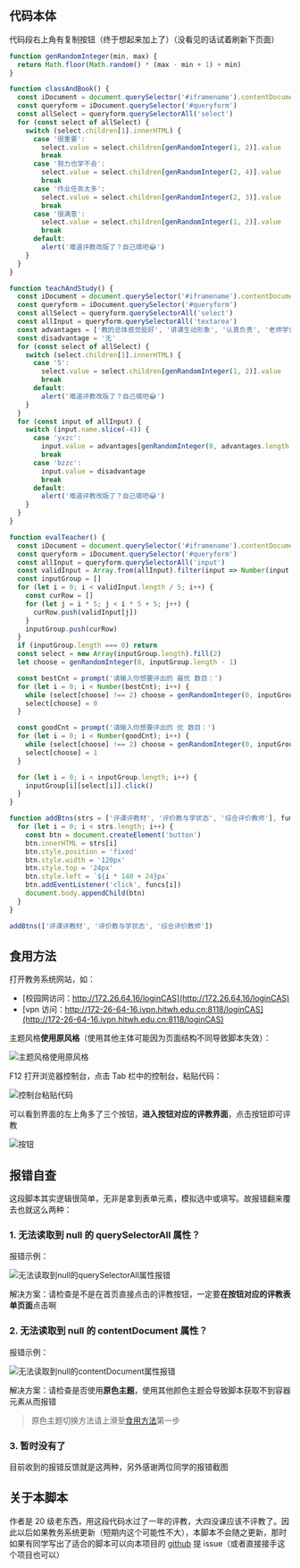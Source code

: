 ## 代码本体

代码段右上角有复制按钮（终于想起来加上了）（没看见的话试着刷新下页面）

```javascript
function genRandomInteger(min, max) {
  return Math.floor(Math.random() * (max - min + 1) + min)
}

function classAndBook() {
  const iDocument = document.querySelector('#iframename').contentDocument
  const queryform = iDocument.querySelector('#queryform')
  const allSelect = queryform.querySelectorAll('select')
  for (const select of allSelect) {
    switch (select.children[1].innerHTML) {
      case '很重要':
        select.value = select.children[genRandomInteger(1, 2)].value
        break
      case '努力也学不会':
        select.value = select.children[genRandomInteger(2, 4)].value
        break
      case '作业任务太多':
        select.value = select.children[genRandomInteger(2, 3)].value
        break
      case '很满意':
        select.value = select.children[genRandomInteger(1, 2)].value
        break
      default:
        alert('难道评教改版了？自己填吧😂')
    }
  }
}

function teachAndStudy() {
  const iDocument = document.querySelector('#iframename').contentDocument
  const queryform = iDocument.querySelector('#queryform')
  const allSelect = queryform.querySelectorAll('select')
  const allInput = queryform.querySelectorAll('textarea')
  const advantages = ['教的总体感觉挺好', '讲课生动形象', '认真负责', '老师学识渊博', '很注重方法论的讲解', '授人以渔', '幽默风趣']
  const disadvantage = '无'
  for (const select of allSelect) {
    switch (select.children[1].innerHTML) {
      case '5':
        select.value = select.children[genRandomInteger(1, 2)].value
        break
      default:
        alert('难道评教改版了？自己填吧😂')
    }
  }
  for (const input of allInput) {
    switch (input.name.slice(-4)) {
      case 'yxzc':
        input.value = advantages[genRandomInteger(0, advantages.length - 1)]
        break
      case 'bzzc':
        input.value = disadvantage
        break
      default:
        alert('难道评教改版了？自己填吧😂')
    }
  }
}

function evalTeacher() {
  const iDocument = document.querySelector('#iframename').contentDocument
  const queryform = iDocument.querySelector('#queryform')
  const allInput = queryform.querySelectorAll('input')
  const validInput = Array.from(allInput).filter(input => Number(input.value) <= 5 && input.type !== 'hidden')
  const inputGroup = []
  for (let i = 0; i < validInput.length / 5; i++) {
    const curRow = []
    for (let j = i * 5; j < i * 5 + 5; j++) {
      curRow.push(validInput[j])
    }
    inputGroup.push(curRow)
  }
  if (inputGroup.length === 0) return
  const select = new Array(inputGroup.length).fill(2)
  let choose = genRandomInteger(0, inputGroup.length - 1)

  const bestCnt = prompt('请输入你想要评出的 最优 数目：')
  for (let i = 0; i < Number(bestCnt); i++) {
    while (select[choose] !== 2) choose = genRandomInteger(0, inputGroup.length - 1)
    select[choose] = 0
  }

  const goodCnt = prompt('请输入你想要评出的 优 数目：')
  for (let i = 0; i < Number(goodCnt); i++) {
    while (select[choose] !== 2) choose = genRandomInteger(0, inputGroup.length - 1)
    select[choose] = 1
  }

  for (let i = 0; i < inputGroup.length; i++) {
    inputGroup[i][select[i]].click()
  }
}

function addBtns(strs = ['评课评教材', '评价教与学状态', '综合评价教师'], funcs = [classAndBook, teachAndStudy, evalTeacher]) {
  for (let i = 0; i < strs.length; i++) {
    const btn = document.createElement('button')
    btn.innerHTML = strs[i]
    btn.style.position = 'fixed'
    btn.style.width = '120px'
    btn.style.top = '24px'
    btn.style.left = `${i * 140 + 24}px`
    btn.addEventListener('click', funcs[i])
    document.body.appendChild(btn)
  }
}

addBtns(['评课评教材', '评价教与学状态', '综合评价教师'])
```

## 食用方法

打开教务系统网站，如：

- [校园网访问：http://172.26.64.16/loginCAS](http://172.26.64.16/loginCAS)
- [vpn 访问：http://172-26-64-16.ivpn.hitwh.edu.cn:8118/loginCAS](http://172-26-64-16.ivpn.hitwh.edu.cn:8118/loginCAS)

主题风格**使用原风格**（使用其他主体可能因为页面结构不同导致脚本失效）：

![主题风格使用原风格](/images/1.png)

F12 打开浏览器控制台，点击 Tab 栏中的控制台，粘贴代码：

![控制台粘贴代码](/images/2.png)

可以看到界面的左上角多了三个按钮，**进入按钮对应的评教界面**，点击按钮即可评教

![按钮](/images/3.png)

## 报错自查

这段脚本其实逻辑很简单，无非是拿到表单元素，模拟选中或填写。故报错翻来覆去也就这么两种：

### 1. 无法读取到 null 的 querySelectorAll 属性？

报错示例：

![无法读取到null的querySelectorAll属性报错](/images/error1.png)

解决方案：请检查是不是在首页直接点击的评教按钮，一定要**在按钮对应的评教表单页面**点击啊

### 2. 无法读取到 null 的 contentDocument 属性？

报错示例：

![无法读取到null的contentDocument属性报错](/images/error2.png)

解决方案：请检查是否使用**原色主题**，使用其他颜色主题会导致脚本获取不到容器元素从而报错

> 原色主题切换方法请上滑至[食用方法](#食用方法)第一步

### 3. 暂时没有了

目前收到的报错反馈就是这两种，另外感谢两位同学的报错截图

## 关于本脚本

作者是 20 级老东西，用这段代码水过了一年的评教，大四没课应该不评教了。因此以后如果教务系统更新（短期内这个可能性不大），本脚本不会随之更新，那时如果有同学写出了适合的脚本可以向本项目的 [github](https://github.com/GodAraden/hitwh-eval) 提 issue（或者直接接手这个项目也可以）
